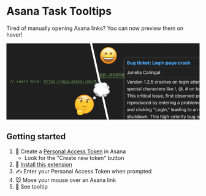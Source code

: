 # Asana Task Tooltips

Tired of manually opening Asana links? You can now preview them on hover!

![promo image with fun emojis](assets/images/readme_image.png)

## Getting started

1. 🔑 Create a [Personal Access Token](https://app.asana.com/0/my-apps) in Asana
   - Look for the "Create new token" button
2. 💾 [Install this extension](https://marketplace.visualstudio.com/items?itemName=junellacaringal.asana-vscode-tooltip)
3. ✍ Enter your Personal Access Token when prompted
4. 🐭 Move your mouse over an Asana link
5. 👀 See tooltip
